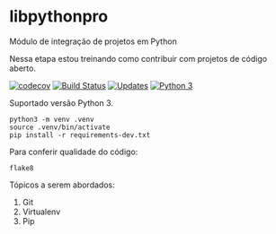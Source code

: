# libpythonpro
Módulo de integração de projetos em Python

Nessa etapa estou treinando como contribuir com projetos de código aberto.

[![codecov](https://codecov.io/gh/matheuscbs/libpythonpro/branch/main/graph/badge.svg?token=OLLGM5N6LY)](https://codecov.io/gh/matheuscbs/libpythonpro)
[![Build Status](https://travis-ci.com/matheuscbs/libpythonpro.svg?branch=main)](https://travis-ci.com/matheuscbs/libpythonpro)
[![Updates](https://pyup.io/repos/github/matheuscbs/libpythonpro/shield.svg)](https://pyup.io/repos/github/matheuscbs/libpythonpro/)
[![Python 3](https://pyup.io/repos/github/matheuscbs/libpythonpro/python-3-shield.svg)](https://pyup.io/repos/github/matheuscbs/libpythonpro/)

Suportado versão Python 3.

```console
python3 -m venv .venv
source .venv/bin/activate
pip install -r requirements-dev.txt
```

Para conferir qualidade do código:
```console
flake8
```

Tópicos a serem abordados:
1. Git
2. Virtualenv
3. Pip
